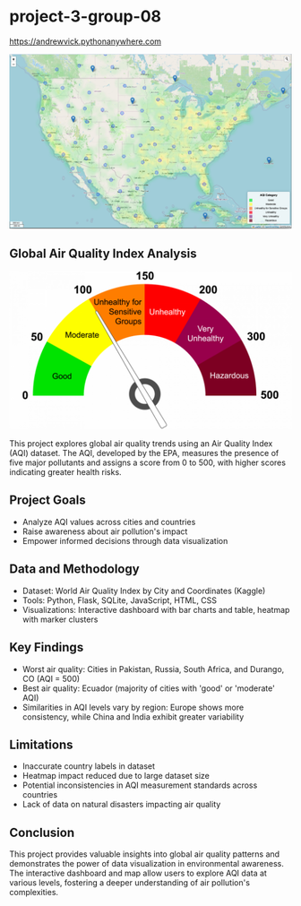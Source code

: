 # project-3-group-08

https://andrewvick.pythonanywhere.com

![map](app/static/images/usa_map.png)

## **Global Air Quality Index Analysis**

![aqi](app/static/images/air-quality-index-graphic.webp)

This project explores global air quality trends using an Air Quality Index (AQI) dataset. The AQI, developed by the EPA, measures the presence of five major pollutants and assigns a score from 0 to 500, with higher scores indicating greater health risks.

## Project Goals

- Analyze AQI values across cities and countries
- Raise awareness about air pollution's impact
- Empower informed decisions through data visualization

## Data and Methodology

- Dataset: World Air Quality Index by City and Coordinates (Kaggle)
- Tools: Python, Flask, SQLite, JavaScript, HTML, CSS
- Visualizations: Interactive dashboard with bar charts and table, heatmap with marker clusters

## Key Findings

- Worst air quality: Cities in Pakistan, Russia, South Africa, and Durango, CO (AQI = 500)
- Best air quality: Ecuador (majority of cities with 'good' or 'moderate' AQI)
- Similarities in AQI levels vary by region: Europe shows more consistency, while China and India exhibit greater variability

## Limitations

- Inaccurate country labels in dataset
- Heatmap impact reduced due to large dataset size
- Potential inconsistencies in AQI measurement standards across countries
- Lack of data on natural disasters impacting air quality

## Conclusion

This project provides valuable insights into global air quality patterns and demonstrates the power of data visualization in environmental awareness. The interactive dashboard and map allow users to explore AQI data at various levels, fostering a deeper understanding of air pollution's complexities.
